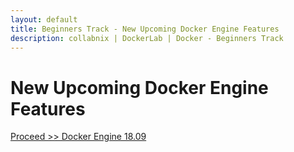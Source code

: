 ```yaml
---
layout: default
title: Beginners Track - New Upcoming Docker Engine Features
description: collabnix | DockerLab | Docker - Beginners Track
---
```


# New Upcoming Docker Engine Features

[Proceed >> Docker Engine 18.09](https://github.com/collabnix/dockerlabs/blob/master/beginners/1809.md)
